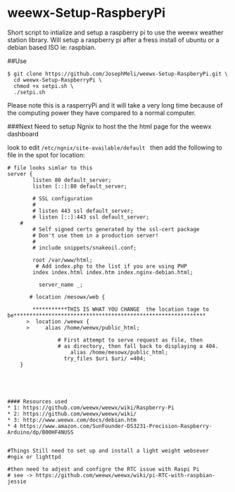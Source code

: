 # weewx-Setup-RaspberyPi
Short script to intialize and setup a raspberry pi to use the weewx weather station library.
Will setup a raspberry pi after a fress install of ubuntu or a debian based ISO ie: raspbian.

##Use
``` 
$ git clone https://github.com/JosephMeli/weewx-Setup-RaspberyPi.git \
  cd weewx-Setup-RaspberryPi \
  chmod +x setpi.sh \
  ./setpi.sh
```
Please note this is a rasperryPi and it will take a very long time because of the computing power they have compared to a normal computer.

###Next
Need to setup Ngnix to host the the html page for the weewx dashboard

look to edit ```/etc/ngnix/site-available/default ``` then add the following to file in the spot for location:
```
# file looks simlar to this 
server {
        listen 80 default_server;
        listen [::]:80 default_server;

        # SSL configuration
        #
        # listen 443 ssl default_server;
        # listen [::]:443 ssl default_server;
	#
        # Self signed certs generated by the ssl-cert package
        # Don't use them in a production server!
        #
        # include snippets/snakeoil.conf;

        root /var/www/html;
         # Add index.php to the list if you are using PHP
        index index.html index.htm index.nginx-debian.html;

	      server_name _;

       # location /mesowx/web {
        
        ***********THIS IS WHAT YOU CHANGE  the location tage to be*************************************************************
      >  location /weewx {
      >    	alias /home/weewx/public_html;
       
                # First attempt to serve request as file, then
                # as directory, then fall back to displaying a 404.
		            alias /home/mesowx/public_html;
	              try_files $uri $uri/ =404;
	}





#### Resources used
* 1: https://github.com/weewx/weewx/wiki/Raspberry-Pi
* 2: https://github.com/weewx/weewx/wiki/
* 3: http://www.weewx.com/docs/debian.htm
* 4 https://www.amazon.com/SunFounder-DS3231-Precision-Raspberry-Arduino/dp/B00HF4NUSS


#Things Still need to set up and install a light weight websever
#ngix or lighttpd

#then need to adjest and configre the RTC issue with Raspi Pi
# see -> https://github.com/weewx/weewx/wiki/pi-RTC-with-raspbian-jessie
